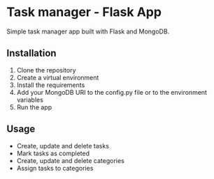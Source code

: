 # Task manager - Flask App

Simple task manager app built with Flask and MongoDB.

## Installation

1. Clone the repository
2. Create a virtual environment
3. Install the requirements
4. Add your MongoDB URI to the config.py file or to the environment variables
5. Run the app

## Usage

- Create, update and delete tasks
- Mark tasks as completed
- Create, update and delete categories
- Assign tasks to categories

